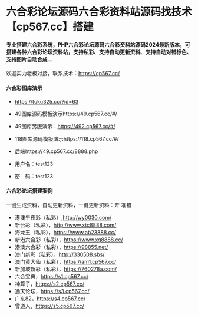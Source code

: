# 六合彩论坛源码六合彩资料站源码找技术【cp567.cc】搭建

#### 专业搭建六合彩系统，PHP六合彩论坛源码六合彩资料站源码2024最新版本，可搭建各种六合彩论坛资料站，支持私彩、支持自动更新资料、支持自动对错标色、支持图片自动合成...
欢迎实力老板对接，联系技术：https://cp567.cc/


#### 六合彩图库演示
- https://tuku325.cc/?id=63

- 49图库源码模板演示https://49.cp567.cc/#/
- 49图库另版演示：https://492.cp567.cc/#/
- 118图库源码模板演示https://118.cp567.cc/#/

- 后端https://49.cp567.cc/8888.php
- 用户名：test123
- 密　码：test123

#### 六合彩论坛搭建案例
一键生成资料，自动更新资料，一键更新资料：开 准错
- 港澳午夜彩（私彩）,http://wy0030.com/
- 新台彩（私彩），http://www.xtc8888.com/
- 海龙王（私彩），https://www.ab23888.cc/
- 新港六合彩（私彩），https://www.xg8888.cc/
- 港澳六合彩（私彩），https://98855.net/
- 澳门新彩（私彩），http://330508.sbs/
- 澳门黄大仙（私彩），https://am1.cp567.cc/
- 新加坡新彩（私彩），https://760278a.com/
- 六合宝典，https://s1.cp567.cc/
- 神算子，https://s2.cp567.cc/
- 通天论坛，https://s3.cp567.cc/
- 广东82，https://s4.cp567.cc/
- 曾道人，https://s5.cp567.cc/


